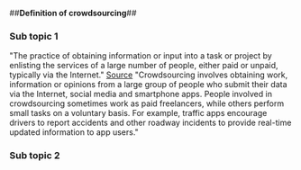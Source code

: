 ##**Definition of crowdsourcing**##

### Sub topic 1

"The practice of obtaining information or input into a task or project by enlisting the services of a large number of people, either paid or unpaid, typically via the Internet."
[Source](https://www.google.com/search?source=hp&ei=4PHeWuaGGMziU83DscgP&q=crowdsourcing+definition&oq=crowd&gs_l=psy-ab.3.0.35i39k1j0i203k1l9.1321.3977.0.6244.6.5.0.0.0.0.276.488.2-2.2.0....0...1c.1.64.psy-ab..4.2.485.0..0.0.vEEJdEr2hzM)
"Crowdsourcing involves obtaining work, information or opinions from a large group of people who submit their data via the Internet, social media and smartphone apps. People involved in crowdsourcing sometimes work as paid freelancers, while others perform small tasks on a voluntary basis. For example, traffic apps encourage drivers to report accidents and other roadway incidents to provide real-time updated information to app users."

### Sub topic 2